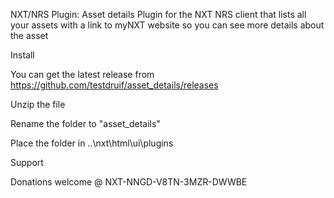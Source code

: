 NXT/NRS Plugin: Asset details Plugin for the NXT NRS client that lists all your assets with a link to myNXT website so you can see more details about the asset

Install

You can get the latest release from https://github.com/testdruif/asset_details/releases

Unzip the file

Rename the folder to "asset_details"

Place the folder in ..\nxt\html\ui\plugins

Support

Donations welcome @ NXT-NNGD-V8TN-3MZR-DWWBE
